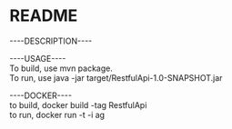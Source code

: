 README
======
----DESCRIPTION----

----USAGE----  
To build, use mvn package.  
To run, use java -jar target/RestfulApi-1.0-SNAPSHOT.jar

----DOCKER----  
to build, docker build -tag RestfulApi  
to run, docker run -t -i ag  
